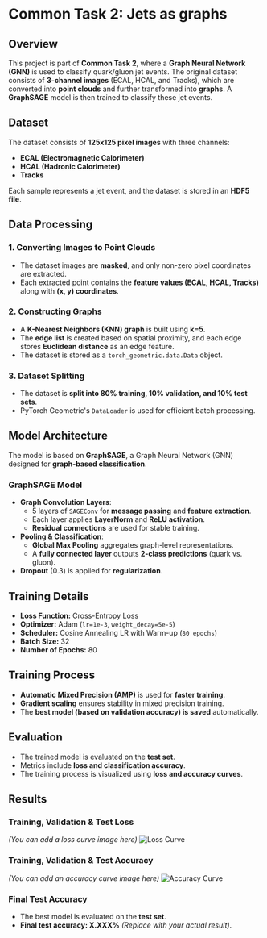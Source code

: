 # Common Task 2: Jets as graphs

## Overview
This project is part of **Common Task 2**, where a **Graph Neural Network (GNN)** is used to classify quark/gluon jet events. The original dataset consists of **3-channel images** (ECAL, HCAL, and Tracks), which are converted into **point clouds** and further transformed into **graphs**. A **GraphSAGE** model is then trained to classify these jet events.

## Dataset
The dataset consists of **125x125 pixel images** with three channels:
- **ECAL (Electromagnetic Calorimeter)**
- **HCAL (Hadronic Calorimeter)**
- **Tracks**

Each sample represents a jet event, and the dataset is stored in an **HDF5 file**.

## Data Processing

### **1. Converting Images to Point Clouds**
- The dataset images are **masked**, and only non-zero pixel coordinates are extracted.
- Each extracted point contains the **feature values (ECAL, HCAL, Tracks)** along with **(x, y) coordinates**.

### **2. Constructing Graphs**
- A **K-Nearest Neighbors (KNN) graph** is built using **k=5**.
- The **edge list** is created based on spatial proximity, and each edge stores **Euclidean distance** as an edge feature.
- The dataset is stored as a `torch_geometric.data.Data` object.

### **3. Dataset Splitting**
- The dataset is **split into 80% training, 10% validation, and 10% test sets**.
- PyTorch Geometric's `DataLoader` is used for efficient batch processing.

## Model Architecture

The model is based on **GraphSAGE**, a Graph Neural Network (GNN) designed for **graph-based classification**.

### **GraphSAGE Model**
- **Graph Convolution Layers**:
  - 5 layers of `SAGEConv` for **message passing** and **feature extraction**.
  - Each layer applies **LayerNorm** and **ReLU activation**.
  - **Residual connections** are used for stable training.
- **Pooling & Classification**:
  - **Global Max Pooling** aggregates graph-level representations.
  - A **fully connected layer** outputs **2-class predictions** (quark vs. gluon).
- **Dropout** (0.3) is applied for **regularization**.

## Training Details

- **Loss Function:** Cross-Entropy Loss  
- **Optimizer:** Adam (`lr=1e-3`, `weight_decay=5e-5`)  
- **Scheduler:** Cosine Annealing LR with Warm-up (`80 epochs`)  
- **Batch Size:** 32  
- **Number of Epochs:** 80  

## Training Process
- **Automatic Mixed Precision (AMP)** is used for **faster training**.
- **Gradient scaling** ensures stability in mixed precision training.
- The **best model (based on validation accuracy) is saved** automatically.

## Evaluation
- The trained model is evaluated on the **test set**.
- Metrics include **loss and classification accuracy**.
- The training process is visualized using **loss and accuracy curves**.

## Results

### **Training, Validation & Test Loss**
*(You can add a loss curve image here)*
![Loss Curve](path_to_your_loss_curve.png)

### **Training, Validation & Test Accuracy**
*(You can add an accuracy curve image here)*
![Accuracy Curve](path_to_your_accuracy_curve.png)

### **Final Test Accuracy**
- The best model is evaluated on the **test set**.
- **Final test accuracy: X.XXX%** *(Replace with your actual result)*.

